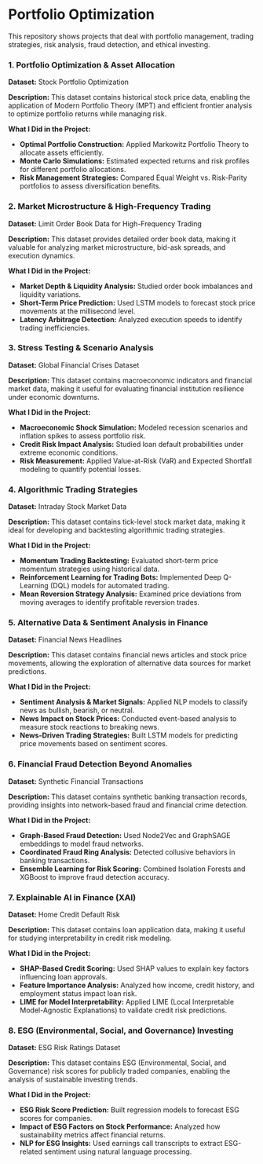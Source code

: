 # Portfolio Optimization

This repository shows projects that deal with portfolio management, trading strategies, risk analysis, fraud detection, and ethical investing. 

### 1. Portfolio Optimization & Asset Allocation

**Dataset:** Stock Portfolio Optimization

**Description:** This dataset contains historical stock price data, enabling the application of Modern Portfolio Theory (MPT) and efficient frontier analysis to optimize portfolio returns while managing risk.

**What I Did in the Project:**

- **Optimal Portfolio Construction:** Applied Markowitz Portfolio Theory to allocate assets efficiently.
- **Monte Carlo Simulations:** Estimated expected returns and risk profiles for different portfolio allocations.
- **Risk Management Strategies:** Compared Equal Weight vs. Risk-Parity portfolios to assess diversification benefits.

### 2. Market Microstructure & High-Frequency Trading

**Dataset:** Limit Order Book Data for High-Frequency Trading

**Description:** This dataset provides detailed order book data, making it valuable for analyzing market microstructure, bid-ask spreads, and execution dynamics.

**What I Did in the Project:**

- **Market Depth & Liquidity Analysis:** Studied order book imbalances and liquidity variations.
- **Short-Term Price Prediction:** Used LSTM models to forecast stock price movements at the millisecond level.
- **Latency Arbitrage Detection:** Analyzed execution speeds to identify trading inefficiencies.

### 3. Stress Testing & Scenario Analysis

**Dataset:** Global Financial Crises Dataset

**Description:** This dataset contains macroeconomic indicators and financial market data, making it useful for evaluating financial institution resilience under economic downturns.

**What I Did in the Project:**

- **Macroeconomic Shock Simulation:** Modeled recession scenarios and inflation spikes to assess portfolio risk.
- **Credit Risk Impact Analysis:** Studied loan default probabilities under extreme economic conditions.
- **Risk Measurement:** Applied Value-at-Risk (VaR) and Expected Shortfall modeling to quantify potential losses.

### 4. Algorithmic Trading Strategies

**Dataset:** Intraday Stock Market Data

**Description:** This dataset contains tick-level stock market data, making it ideal for developing and backtesting algorithmic trading strategies.

**What I Did in the Project:**

- **Momentum Trading Backtesting:** Evaluated short-term price momentum strategies using historical data.
- **Reinforcement Learning for Trading Bots:** Implemented Deep Q-Learning (DQL) models for automated trading.
- **Mean Reversion Strategy Analysis:** Examined price deviations from moving averages to identify profitable reversion trades.

### 5. Alternative Data & Sentiment Analysis in Finance

**Dataset:** Financial News Headlines

**Description:** This dataset contains financial news articles and stock price movements, allowing the exploration of alternative data sources for market predictions.

**What I Did in the Project:**

- **Sentiment Analysis & Market Signals:** Applied NLP models to classify news as bullish, bearish, or neutral.
- **News Impact on Stock Prices:** Conducted event-based analysis to measure stock reactions to breaking news.
- **News-Driven Trading Strategies:** Built LSTM models for predicting price movements based on sentiment scores.

### 6. Financial Fraud Detection Beyond Anomalies

**Dataset:** Synthetic Financial Transactions

**Description:** This dataset contains synthetic banking transaction records, providing insights into network-based fraud and financial crime detection.

**What I Did in the Project:**

- **Graph-Based Fraud Detection:** Used Node2Vec and GraphSAGE embeddings to model fraud networks.
- **Coordinated Fraud Ring Analysis:** Detected collusive behaviors in banking transactions.
- **Ensemble Learning for Risk Scoring:** Combined Isolation Forests and XGBoost to improve fraud detection accuracy.

### 7. Explainable AI in Finance (XAI)

**Dataset:** Home Credit Default Risk

**Description:** This dataset contains loan application data, making it useful for studying interpretability in credit risk modeling.

**What I Did in the Project:**

- **SHAP-Based Credit Scoring:** Used SHAP values to explain key factors influencing loan approvals.
- **Feature Importance Analysis:** Analyzed how income, credit history, and employment status impact loan risk.
- **LIME for Model Interpretability:** Applied LIME (Local Interpretable Model-Agnostic Explanations) to validate credit risk predictions.

### 8. ESG (Environmental, Social, and Governance) Investing

**Dataset:** ESG Risk Ratings Dataset

**Description:** This dataset contains ESG (Environmental, Social, and Governance) risk scores for publicly traded companies, enabling the analysis of sustainable investing trends.

**What I Did in the Project:**

- **ESG Risk Score Prediction:** Built regression models to forecast ESG scores for companies.
- **Impact of ESG Factors on Stock Performance:** Analyzed how sustainability metrics affect financial returns.
- **NLP for ESG Insights:** Used earnings call transcripts to extract ESG-related sentiment using natural language processing.
